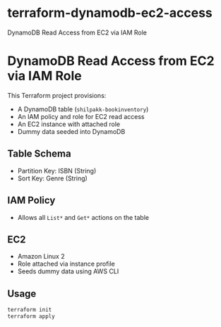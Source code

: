 # terraform-dynamodb-ec2-access
DynamoDB Read Access from EC2 via IAM Role

# DynamoDB Read Access from EC2 via IAM Role

This Terraform project provisions:
- A DynamoDB table (`shilpakk-bookinventory`)
- An IAM policy and role for EC2 read access
- An EC2 instance with attached role
- Dummy data seeded into DynamoDB

## Table Schema
- Partition Key: ISBN (String)
- Sort Key: Genre (String)

## IAM Policy
- Allows all `List*` and `Get*` actions on the table

## EC2
- Amazon Linux 2
- Role attached via instance profile
- Seeds dummy data using AWS CLI

## Usage
```bash
terraform init
terraform apply
